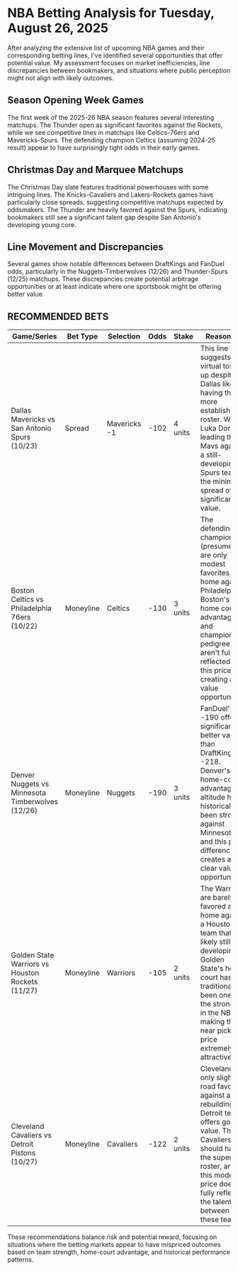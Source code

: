 # NBA Betting Analysis for Tuesday, August 26, 2025

After analyzing the extensive list of upcoming NBA games and their corresponding betting lines, I've identified several opportunities that offer potential value. My assessment focuses on market inefficiencies, line discrepancies between bookmakers, and situations where public perception might not align with likely outcomes.

## Season Opening Week Games
The first week of the 2025-26 NBA season features several interesting matchups. The Thunder open as significant favorites against the Rockets, while we see competitive lines in matchups like Celtics-76ers and Mavericks-Spurs. The defending champion Celtics (assuming 2024-25 result) appear to have surprisingly tight odds in their early games.

## Christmas Day and Marquee Matchups
The Christmas Day slate features traditional powerhouses with some intriguing lines. The Knicks-Cavaliers and Lakers-Rockets games have particularly close spreads, suggesting competitive matchups expected by oddsmakers. The Thunder are heavily favored against the Spurs, indicating bookmakers still see a significant talent gap despite San Antonio's developing young core.

## Line Movement and Discrepancies
Several games show notable differences between DraftKings and FanDuel odds, particularly in the Nuggets-Timberwolves (12/26) and Thunder-Spurs (12/25) matchups. These discrepancies create potential arbitrage opportunities or at least indicate where one sportsbook might be offering better value.

## RECOMMENDED BETS

| Game/Series | Bet Type | Selection | Odds | Stake | Reasoning |
|-------------|----------|-----------|------|-------|-----------|
| Dallas Mavericks vs San Antonio Spurs (10/23) | Spread | Mavericks -1 | -102 | 4 units | This line suggests a virtual toss-up despite Dallas likely having the more established roster. With Luka Doncic leading the Mavs against a still-developing Spurs team, the minimal spread offers significant value. |
| Boston Celtics vs Philadelphia 76ers (10/22) | Moneyline | Celtics | -130 | 3 units | The defending champions (presumed) are only modest favorites at home against Philadelphia. Boston's home court advantage and championship pedigree aren't fully reflected in this price, creating a value opportunity. |
| Denver Nuggets vs Minnesota Timberwolves (12/26) | Moneyline | Nuggets | -190 | 3 units | FanDuel's -190 offers significantly better value than DraftKings' -218. Denver's home-court advantage at altitude has historically been strong against Minnesota, and this price difference creates a clear value opportunity. |
| Golden State Warriors vs Houston Rockets (11/27) | Moneyline | Warriors | -105 | 2 units | The Warriors are barely favored at home against a Houston team that's likely still developing. Golden State's home court has traditionally been one of the strongest in the NBA, making this near pick'em price extremely attractive. |
| Cleveland Cavaliers vs Detroit Pistons (10/27) | Moneyline | Cavaliers | -122 | 2 units | Cleveland as only slight road favorites against a rebuilding Detroit team offers good value. The Cavaliers should have the superior roster, and this modest price doesn't fully reflect the talent gap between these teams. |

These recommendations balance risk and potential reward, focusing on situations where the betting markets appear to have mispriced outcomes based on team strength, home-court advantage, and historical performance patterns.